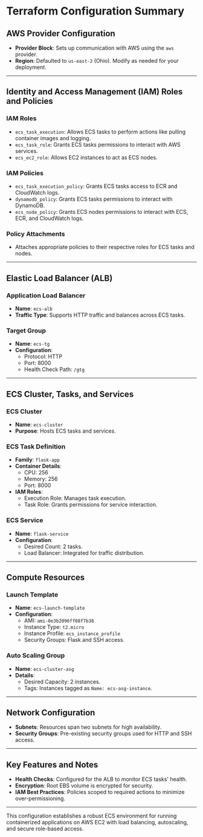 # Terraform Configuration Summary

## AWS Provider Configuration
- **Provider Block**: Sets up communication with AWS using the `aws` provider.
- **Region**: Defaulted to `us-east-2` (Ohio). Modify as needed for your deployment.

---

## Identity and Access Management (IAM) Roles and Policies

### IAM Roles
- `ecs_task_execution`: Allows ECS tasks to perform actions like pulling container images and logging.
- `ecs_task_role`: Grants ECS tasks permissions to interact with AWS services.
- `ecs_ec2_role`: Allows EC2 instances to act as ECS nodes.

### IAM Policies
- `ecs_task_execution_policy`: Grants ECS tasks access to ECR and CloudWatch logs.
- `dynamodb_policy`: Grants ECS tasks permissions to interact with DynamoDB.
- `ecs_node_policy`: Grants ECS nodes permissions to interact with ECS, ECR, and CloudWatch logs.

### Policy Attachments
- Attaches appropriate policies to their respective roles for ECS tasks and nodes.

---

## Elastic Load Balancer (ALB)

### Application Load Balancer
- **Name**: `ecs-alb`
- **Traffic Type**: Supports HTTP traffic and balances across ECS tasks.

### Target Group
- **Name**: `ecs-tg`
- **Configuration**:
  - Protocol: HTTP
  - Port: 8000
  - Health Check Path: `/gtg`

---

## ECS Cluster, Tasks, and Services

### ECS Cluster
- **Name**: `ecs-cluster`
- **Purpose**: Hosts ECS tasks and services.

### ECS Task Definition
- **Family**: `flask-app`
- **Container Details**:
  - CPU: 256
  - Memory: 256
  - Port: 8000
- **IAM Roles**:
  - Execution Role: Manages task execution.
  - Task Role: Grants permissions for service interaction.

### ECS Service
- **Name**: `flask-service`
- **Configuration**:
  - Desired Count: 2 tasks.
  - Load Balancer: Integrated for traffic distribution.

---

## Compute Resources

### Launch Template
- **Name**: `ecs-launch-template`
- **Configuration**:
  - AMI: `ami-0e3b2096ff08f7b38`
  - Instance Type: `t2.micro`
  - Instance Profile: `ecs_instance_profile`
  - Security Groups: Flask and SSH access.

### Auto Scaling Group
- **Name**: `ecs-cluster-asg`
- **Details**:
  - Desired Capacity: 2 instances.
  - Tags: Instances tagged as `Name: ecs-asg-instance`.

---

## Network Configuration
- **Subnets**: Resources span two subnets for high availability.
- **Security Groups**: Pre-existing security groups used for HTTP and SSH access.

---

## Key Features and Notes
- **Health Checks**: Configured for the ALB to monitor ECS tasks' health.
- **Encryption**: Root EBS volume is encrypted for security.
- **IAM Best Practices**: Policies scoped to required actions to minimize over-permissioning.

---

This configuration establishes a robust ECS environment for running containerized applications on AWS EC2 with load balancing, autoscaling, and secure role-based access.
